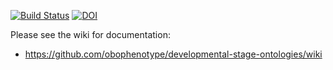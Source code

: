 [![Build Status](https://travis-ci.org/obophenotype/developmental-stage-ontologies.svg?branch=master)](https://travis-ci.org/obophenotype/developmental-stage-ontologies)
[![DOI](https://zenodo.org/badge/13996/obophenotype/developmental-stage-ontologies.svg)](https://zenodo.org/badge/latestdoi/13996/obophenotype/developmental-stage-ontologies)

Please see the wiki for documentation:

* https://github.com/obophenotype/developmental-stage-ontologies/wiki

